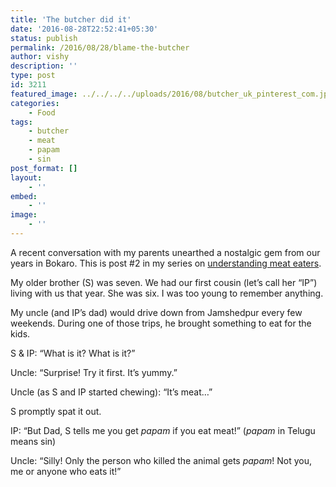 ```yaml
---
title: 'The butcher did it'
date: '2016-08-28T22:52:41+05:30'
status: publish
permalink: /2016/08/28/blame-the-butcher
author: vishy
description: ''
type: post
id: 3211
featured_image: ../../../../uploads/2016/08/butcher_uk_pinterest_com.jpg
categories: 
    - Food
tags:
    - butcher
    - meat
    - papam
    - sin
post_format: []
layout:
    - ''
embed:
    - ''
image:
    - ''
---
```

A recent conversation with my parents unearthed a nostalgic gem from our years in Bokaro. This is post #2 in my series on [understanding meat eaters](http://www.ulaar.com/2015/10/22/understanding-meat-eaters-through-the-lapsed-vegetarian-lens/).

My older brother (S) was seven. We had our first cousin (let’s call her “IP”) living with us that year. She was six. I was too young to remember anything.

My uncle (and IP’s dad) would drive down from Jamshedpur every few weekends. During one of those trips, he brought something to eat for the kids.

S &amp; IP: “What is it? What is it?”

Uncle: “Surprise! Try it first. It’s yummy.”

Uncle (as S and IP started chewing): “It’s meat…”

S promptly spat it out.

IP: “But Dad, S tells me you get *papam* if you eat meat!” (*papam* in Telugu means sin)

Uncle: “Silly! Only the person who killed the animal gets *papam*! Not you, me or anyone who eats it!”


